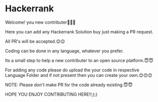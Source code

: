 # Hackerrank

Welcome! you new contributer🎉🎉🎉

Here you can add any Hackerrank Solution buy just making a PR request.

All PR's will be accepted.😌😌

Coding can be done in any language, whatever you prefer.

Its a small step to help a new contributer to an open source platform.😇😇

For adding any code please do upload the your code in respective Language Folder and if not present then you can create your own.😊😊😊


NOTE: Please don't make PR for the code already existing.😇😇

HOPE YOU ENJOY CONTRIBUTING HERE!!;);)
